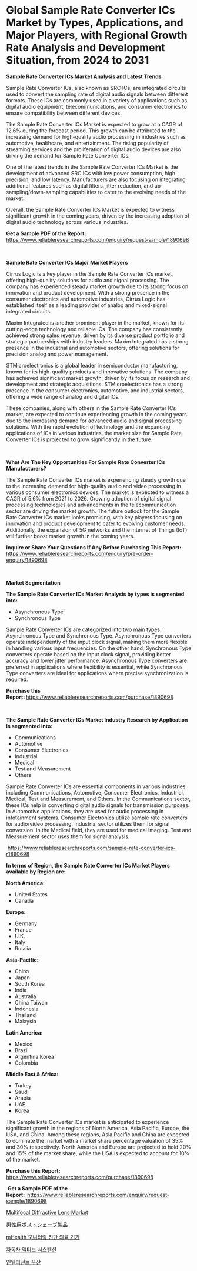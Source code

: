 <p><h1>Global Sample Rate Converter ICs Market by Types, Applications, and Major Players, with Regional Growth Rate Analysis and Development Situation, from 2024 to 2031</h1></p><p><strong>Sample Rate Converter ICs Market Analysis and Latest Trends</strong></p>
<p><p>Sample Rate Converter ICs, also known as SRC ICs, are integrated circuits used to convert the sampling rate of digital audio signals between different formats. These ICs are commonly used in a variety of applications such as digital audio equipment, telecommunications, and consumer electronics to ensure compatibility between different devices.</p><p>The Sample Rate Converter ICs Market is expected to grow at a CAGR of 12.6% during the forecast period. This growth can be attributed to the increasing demand for high-quality audio processing in industries such as automotive, healthcare, and entertainment. The rising popularity of streaming services and the proliferation of digital audio devices are also driving the demand for Sample Rate Converter ICs.</p><p>One of the latest trends in the Sample Rate Converter ICs Market is the development of advanced SRC ICs with low power consumption, high precision, and low latency. Manufacturers are also focusing on integrating additional features such as digital filters, jitter reduction, and up-sampling/down-sampling capabilities to cater to the evolving needs of the market.</p><p>Overall, the Sample Rate Converter ICs Market is expected to witness significant growth in the coming years, driven by the increasing adoption of digital audio technology across various industries.</p></p>
<p><strong>Get a Sample PDF of the Report:&nbsp;</strong> <a href="https://www.reliableresearchreports.com/enquiry/request-sample/1890698">https://www.reliableresearchreports.com/enquiry/request-sample/1890698</a></p>
<p>&nbsp;</p>
<p><strong>Sample Rate Converter ICs Major Market Players</strong></p>
<p><p>Cirrus Logic is a key player in the Sample Rate Converter ICs market, offering high-quality solutions for audio and signal processing. The company has experienced steady market growth due to its strong focus on innovation and product development. With a strong presence in the consumer electronics and automotive industries, Cirrus Logic has established itself as a leading provider of analog and mixed-signal integrated circuits.</p><p>Maxim Integrated is another prominent player in the market, known for its cutting-edge technology and reliable ICs. The company has consistently achieved strong sales revenue, driven by its diverse product portfolio and strategic partnerships with industry leaders. Maxim Integrated has a strong presence in the industrial and automotive sectors, offering solutions for precision analog and power management.</p><p>STMicroelectronics is a global leader in semiconductor manufacturing, known for its high-quality products and innovative solutions. The company has achieved significant market growth, driven by its focus on research and development and strategic acquisitions. STMicroelectronics has a strong presence in the consumer electronics, automotive, and industrial sectors, offering a wide range of analog and digital ICs.</p><p>These companies, along with others in the Sample Rate Converter ICs market, are expected to continue experiencing growth in the coming years due to the increasing demand for advanced audio and signal processing solutions. With the rapid evolution of technology and the expanding applications of ICs in various industries, the market size for Sample Rate Converter ICs is projected to grow significantly in the future.</p></p>
<p>&nbsp;</p>
<p><strong>What Are The Key Opportunities For Sample Rate Converter ICs Manufacturers?</strong></p>
<p><p>The Sample Rate Converter ICs market is experiencing steady growth due to the increasing demand for high-quality audio and video processing in various consumer electronics devices. The market is expected to witness a CAGR of 5.6% from 2021 to 2026. Growing adoption of digital signal processing technologies and advancements in the telecommunication sector are driving the market growth. The future outlook for the Sample Rate Converter ICs market looks promising, with key players focusing on innovation and product development to cater to evolving customer needs. Additionally, the expansion of 5G networks and the Internet of Things (IoT) will further boost market growth in the coming years.</p></p>
<p><strong>Inquire or Share Your Questions If Any Before Purchasing This Report:</strong> <a href="https://www.reliableresearchreports.com/enquiry/pre-order-enquiry/1890698">https://www.reliableresearchreports.com/enquiry/pre-order-enquiry/1890698</a></p>
<p>&nbsp;</p>
<p><strong>Market Segmentation</strong></p>
<p><strong>The Sample Rate Converter ICs Market Analysis by types is segmented into:</strong></p>
<p><ul><li>Asynchronous Type</li><li>Synchronous Type</li></ul></p>
<p><p>Sample Rate Converter ICs are categorized into two main types: Asynchronous Type and Synchronous Type. Asynchronous Type converters operate independently of the input clock signal, making them more flexible in handling various input frequencies. On the other hand, Synchronous Type converters operate based on the input clock signal, providing better accuracy and lower jitter performance. Asynchronous Type converters are preferred in applications where flexibility is essential, while Synchronous Type converters are ideal for applications where precise synchronization is required.</p></p>
<p><strong>Purchase this Report:&nbsp;</strong><a href="https://www.reliableresearchreports.com/purchase/1890698">https://www.reliableresearchreports.com/purchase/1890698</a></p>
<p>&nbsp;</p>
<p><strong>The Sample Rate Converter ICs Market Industry Research by Application is segmented into:</strong></p>
<p><ul><li>Communications</li><li>Automotive</li><li>Consumer Electronics</li><li>Industrial</li><li>Medical</li><li>Test and Measurement</li><li>Others</li></ul></p>
<p><p>Sample Rate Converter ICs are essential components in various industries including Communications, Automotive, Consumer Electronics, Industrial, Medical, Test and Measurement, and Others. In the Communications sector, these ICs help in converting digital audio signals for transmission purposes. In Automotive applications, they are used for audio processing in infotainment systems. Consumer Electronics utilize sample rate converters for audio/video processing. Industrial sector utilizes them for signal conversion. In the Medical field, they are used for medical imaging. Test and Measurement sector uses them for signal analysis.</p></p>
<p><a href="https://www.reliableresearchreports.com/sample-rate-converter-ics-r1890698">&nbsp;https://www.reliableresearchreports.com/sample-rate-converter-ics-r1890698</a></p>
<p><strong>In terms of Region, the Sample Rate Converter ICs Market Players available by Region are:</strong></p>
<p>
    <p> <strong> North America: </strong>
        <ul>
            <li>United States</li>
            <li>Canada</li>
        </ul>
        </p> 
    <p> <strong> Europe: </strong>
        <ul>
            <li>Germany</li>
            <li>France</li>
            <li>U.K.</li>
            <li>Italy</li>
            <li>Russia</li>
        </ul>
        </p> 
    <p> <strong> Asia-Pacific: </strong>
        <ul>
            <li>China</li>
            <li>Japan</li>
            <li>South Korea</li>
            <li>India</li>
            <li>Australia</li>
            <li>China Taiwan</li>
            <li>Indonesia</li>
            <li>Thailand</li>
            <li>Malaysia</li>
        </ul>
        </p> 
    <p> <strong> Latin America: </strong>
        <ul>
            <li>Mexico</li>
            <li>Brazil</li>
            <li>Argentina Korea</li>
            <li>Colombia</li>
        </ul>
        </p> 
    <p> <strong> Middle East & Africa: </strong>
        <ul>
            <li>Turkey</li>
            <li>Saudi</li>
            <li>Arabia</li>
            <li>UAE</li>
            <li>Korea</li>
        </ul>
    </p>
    </p>
<p><p>The Sample Rate Converter ICs market is anticipated to experience significant growth in the regions of North America, Asia Pacific, Europe, the USA, and China. Among these regions, Asia Pacific and China are expected to dominate the market with a market share percentage valuation of 35% and 30% respectively. North America and Europe are projected to hold 20% and 15% of the market share, while the USA is expected to account for 10% of the market.</p></p>
<p><strong>Purchase this Report: </strong><a href="https://www.reliableresearchreports.com/purchase/1890698">https://www.reliableresearchreports.com/purchase/1890698</a></p>
<p>&nbsp;<strong>Get a Sample PDF of the Report:&nbsp;&nbsp;</strong><a href="https://www.reliableresearchreports.com/enquiry/request-sample/1890698">https://www.reliableresearchreports.com/enquiry/request-sample/1890698</a></p>
<p><strong></strong></p>
<p><p><a href="https://github.com/shotows/Market-Research-Report-List-3/blob/main/multifocal-diffractive-lens-market.md">Multifocal Diffractive Lens Market</a></p><p><a href="https://medium.com/@izaiahbartell/%E7%94%B7%E6%80%A7%E7%94%A8%E3%83%9D%E3%82%B9%E3%83%88%E3%82%B7%E3%82%A7%E3%83%BC%E3%83%96%E8%A3%BD%E5%93%81%E5%B8%82%E5%A0%B4%E3%83%AC%E3%83%9D%E3%83%BC%E3%83%88%E3%81%AF-%E8%A3%BD%E5%93%81%E3%82%BF%E3%82%A4%E3%83%97-%E7%94%B7%E6%80%A7%E7%94%A8%E3%83%9D%E3%82%B9%E3%83%88%E3%82%B7%E3%82%A7%E3%83%BC%E3%83%96%E3%82%AA%E3%82%A4%E3%83%AB-%E7%94%B7%E6%80%A7%E7%94%A8%E3%83%9D%E3%82%B9%E3%83%88%E3%82%B7%E3%82%A7%E3%83%BC%E3%83%96%E3%82%B8%E3%82%A7%E3%83%AB-%E7%94%B7%E6%80%A7%E7%94%A8%E3%83%9D%E3%82%B9%E3%83%88%E3%82%B7%E3%82%A7%E3%83%BC%E3%83%96%E3%82%AF%E3%83%AA%E3%83%BC%E3%83%A0-%E3%82%A8%E3%83%B3%E3%83%89%E3%83%A6%E3%83%BC%E3%82%B9-%E3%82%B9%E3%83%BC%E3%83%91%E3%83%BC%E3%83%9E%E3%83%BC%E3%82%B1%E3%83%83%E3%83%88-%E3%82%B3%E3%83%B3%E3%83%93%E3%83%8B%E3%82%A8%E3%83%B3%E3%82%B9%E3%82%B9%E3%83%88%E3%82%A2-%E3%82%AA%E3%83%B3-02c9218356da">男性用ポストシェーブ製品</a></p><p><a href="https://github.com/hxzi07639916/Market-Research-Report-List-2/blob/main/1494268158413.md">mHealth 모니터링 진단 의료 기기</a></p><p><a href="https://medium.com/@dallasrrellwg/2024%EB%85%84%EB%B6%80%ED%84%B0-2031%EB%85%84%EA%B9%8C%EC%A7%80%EC%9D%98-%EC%9E%90%EB%8F%99%EC%B0%A8-%EC%95%A1%ED%8B%B0%EB%B8%8C-%EC%84%9C%EC%8A%A4%ED%8E%9C%EC%85%98-%EC%8B%9C%EC%9E%A5-%EC%8B%A0%ED%9D%A5-%EB%8F%99%ED%96%A5%EA%B3%BC-%EB%AF%B8%EB%9E%98-%EC%A0%84%EB%A7%9D-a51df1b8deab">자동차 액티브 서스펜션</a></p><p><a href="https://medium.com/@soloncarter42/%EC%A7%80%EB%8A%A5%ED%98%95-%EC%9A%B0%EC%82%B0-%EC%8B%9C%EC%9E%A5-%EC%A0%90%EC%9C%A0%EC%9C%A8-%EB%B0%8F-%EC%83%88%EB%A1%9C%EC%9A%B4-%ED%8A%B8%EB%A0%8C%EB%93%9C-%EB%B6%84%EC%84%9D-%EC%9C%A0%ED%98%95-%EC%9D%91%EC%9A%A9-%EC%B5%9C%EC%A2%85-%EC%82%AC%EC%9A%A9-%EB%B0%8F-2024%EB%85%84%EB%B6%80%ED%84%B0-2031%EB%85%84%EA%B9%8C%EC%A7%80%EC%9D%98-%EA%B8%B0%EA%B0%84%EC%97%90-%EB%8C%80%ED%95%9C-%EC%98%88%EC%B8%A1-4b24705e6ddf">인텔리전트 우산</a></p></p>